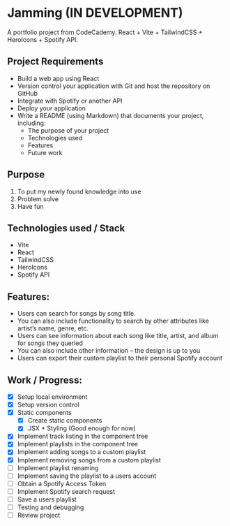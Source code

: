 # Jamming (IN DEVELOPMENT)
A portfolio project from CodeCademy. React + Vite + TailwindCSS + HeroIcons + Spotify API.

## Project Requirements

- Build a web app using React
- Version control your application with Git and host the repository on GitHub
- Integrate with Spotify or another API
- Deploy your application
- Write a README (using Markdown) that documents your project, including:
  - The purpose of your project
  - Technologies used
  - Features
  - Future work
  
## Purpose
1. To put my newly found knowledge into use
2. Problem solve
3. Have fun

## Technologies used / Stack
- Vite
- React
- TailwindCSS
- HeroIcons
- Spotify API

## Features:
- Users can search for songs by song title.
- You can also include functionality to search by other attributes like artist’s name, genre, etc.
- Users can see information about each song like title, artist, and album for songs they queried
- You can also include other information – the design is up to you
- Users can export their custom playlist to their personal Spotify account

## Work / Progress:
- [x] Setup local environment
- [x] Setup version control
- [x] Static components
  - [x] Create static components
  - [x] JSX + Styling (Good enough for now)
- [x] Implement track listing in the component tree
- [x] Implement playlists in the component tree
- [x] Implement adding songs to a custom playlist
- [x] Implement removing songs from a custom playlist
- [ ] Implement playlist renaming
- [ ] Implement saving the playlist to a users account
- [ ] Obtain a Spotify Access Token
- [ ] Implement Spotify search request
- [ ] Save a users playlist
- [ ] Testing and debugging
- [ ] Review project
